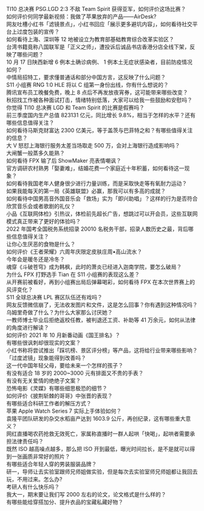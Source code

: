 TI10 总决赛 PSG.LGD 2:3 不敌 Team Spirit 获得亚军，如何评价这场比赛？  
如何评价何同学最新视频：我做了苹果放弃的产品——AirDesk?  
网友吐槽小红书「滤镜景点」，小红书回应「展示更多避坑内容」，如何看待社交平台上过度包装的宣传？  
如何看待上海、深圳等 12 地被设立为教育部基础教育综合改革实验区？  
台湾书籍竟称八国联军是「正义之师」，遭投诉后诚品书店香港分店全线下架，反映了哪些问题？  
10 月 17 日陕西新增 6 例本土确诊病例、 1 例本土无症状感染者，目前防疫情况如何？  
中情局招特工，要求懂普通话和部分中国方言，这反映了什么问题？  
S11 小组赛 RNG 1:0 HLE 将以 C 组第一身份出线，你有什么想说的？  
腾讯宣布员工晚餐免费，晚上 8 点后不再发放夜宵券，这可能带来哪些改变？  
秋招找工作被各种面试打击，情绪特别低落，大家可以给我一些鼓励和安慰吗？  
你觉得 TI10 总决赛 LGD 和 Team Spirit 的比赛是假赛吗？  
前三季度国内生产总值 823131 亿元，同比增长 9.8%，相当于怎样的水平？还有哪些信息值得关注？  
如何看待马斯克财富达 2300 亿美元，等于盖茨与巴菲特之和？有哪些值得关注的信息？  
大 V 怒怼上海银行服务太差当场取走 500 万，会对上海银行造成影响吗？  
大闸蟹一般蒸多久能熟？  
如何看待 FPX 输了后 ShowMaker 亮表情嘲讽？  
官方调研农村熟男「娶妻难」，结婚花费一个家庭近十年积蓄，如何看待这一现象？  
如何看待我国老年人健身很少进行力量训练，而是采取快走等有氧耐力运动？  
如果我能每天的第一局《英雄联盟》必赢，那我可以有多高的成就？  
如何看待中国男高音外国音乐会「救场」实为「即兴助唱」？这样的行为是否符合欣赏音乐会或者歌剧的礼仪？  
小品《互联网体检》引热议，体检前先超长广告，想跳过可以开会员，这些互联网模式真正带来了更好的体验吗？  
2022 年国考全国税务系统招录 20010 名税务干部，招录人数历史之最，背后哪些信息值得关注？  
让你心生厌恶的食物是什么？  
如何评价《王者荣耀》六周年庆限定皮肤庄周•高山流水？  
今年会是暖冬还是冷冬？  
魂穿《斗破苍穹》成为韩枫，此时的萧炎已经进入迦南学院，要怎么破局？  
为什么 FPX 打野选手 Tian 在 S11 小组赛的表现这么差？  
从开赛前被看好，再到小组赛出局后弹幕喝彩，如何看待 FPX 在本次世界赛上的风评变化？  
S11 全球总决赛 LPL 赛区队伍还有戏吗？  
网友反馈微信崩了，无法收发图片和文件，这是怎么回事？你有遇到这种情况吗？  
乌姆里奇做了什么？为什么大家那么讨厌她？  
一教师博士毕业后拒绝返校任教，被判退还工资、补助等 41 万余元，如何从法律的角度进行解读？  
如何评价 2021 年 10 月新番动画《国王排名》？  
有哪些很讽刺却很现实的文案？  
小红书称将尝试推出「踩坑榜、景区评分榜」等产品，这将给行业带来哪些影响？「过度滤镜」现象能得到改善吗？  
这一代中国年轻父母，要给未来一个怎样的孩子？  
有没有适合 18 岁的 2000~3000 元有排面又不贵的手表？  
有没有无关爱情的绝绝子文案？  
恐怖电影《灵媒》有哪些细思极恐的细节？  
如何评价《披荆斩棘的哥哥》中张晋的表现？  
有哪些适合科研工作者的解压方式？  
苹果 Apple Watch Series 7 实际上手体验如何？  
袁隆平团队研发的杂交水稻亩产达到 1603.9 公斤，再创纪录，这有哪些重大意义？  
网红直播喝农药抢救无效死亡，家属称直播时一群人起哄「快喝」，起哄者需要承担法律责任吗？  
既然 ISO 越高噪点越多，那么把 ISO 开到最低，曝光时间拉长，是不是就可以得到一张画质非常好的照片？  
有哪些适合年轻人穿的男装服装品牌？  
研一，导师让去实验室跟师兄师姐做实验，但是每次去实验室师兄师姐都让我回去玩，不用过来。怎么办?  
考研人有什么快乐吗？  
我大一，期末要让我们写 2000 左右的论文，论文格式是什么样的？  
有哪些能给穿搭加分、提升衣品的宝藏私藏好物？  
